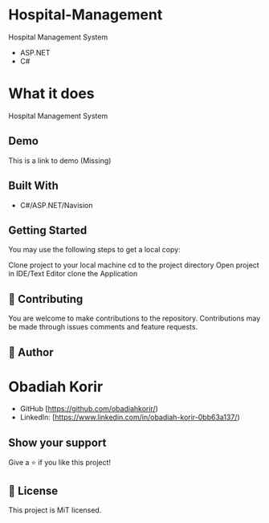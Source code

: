 # Hospital-Management
Hospital Management System

- ASP.NET
- C#


# What it does

Hospital Management System

## Demo

This is a link to demo
(Missing)

## Built With

- C#/ASP.NET/Navision

## Getting Started

You may use the following steps to get a local copy:

Clone project to your local machine
cd to the project directory
Open project in IDE/Text Editor
clone the Application

## 🤝 Contributing

You are welcome to make contributions to the repository. Contributions may be made through issues comments and feature requests.

## 👤 Author

# Obadiah Korir

- GitHub [https://github.com/obadiahkorir/)
- LinkedIn: [https://www.linkedin.com/in/obadiah-korir-0bb63a137/)

## Show your support

Give a ⭐️ if you like this project!

## 📝 License

This project is MiT licensed.

